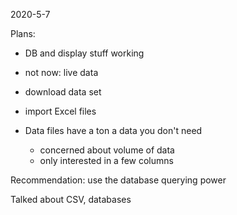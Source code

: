 2020-5-7

Plans:
- DB and display stuff working
- not now: live data
- download data set

- import Excel files

- Data files have a ton a data you don't need
  - concerned about volume of data
  - only interested in a few columns

Recommendation: use the database querying power

Talked about CSV, databases
